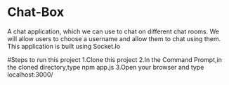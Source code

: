 # Chat-Box
A chat application, which we can use to chat on different chat rooms. 
We will allow users to choose a username and allow them to chat using them.
This application is built using Socket.Io

#Steps to run this project
1.Clone this project
2.In the Command Prompt,in the cloned directory,type npm app.js
3.Open your browser and type localhost:3000/
